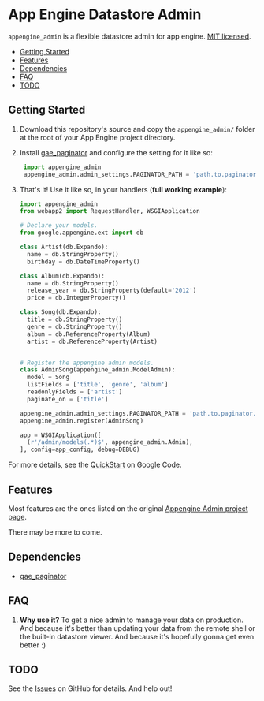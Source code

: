 # App Engine Datastore Admin

`appengine_admin` is a flexible datastore admin for app engine. [MIT licensed](http://en.wikipedia.org/wiki/MIT_License).

* <a href="#start">Getting Started</a>
* <a href="#features">Features</a>
* <a href="#dependencies">Dependencies</a>
* <a href="#faq">FAQ</a>
* <a href="#todo">TODO</a>

## <span name="start">Getting Started</span>

1. Download this repository's source and copy the `appengine_admin/` folder at the root of your App Engine project directory.

2. Install [gae_paginator](https://github.com/humble/gae_paginator) and configure the setting for it like so:

   ```python
    import appengine_admin
    appengine_admin.admin_settings.PAGINATOR_PATH = 'path.to.paginator.Paginator'
    ```

3. That's it! Use it like so, in your handlers (__full working example__):

    ```python
    import appengine_admin
    from webapp2 import RequestHandler, WSGIApplication

    # Declare your models.
    from google.appengine.ext import db

    class Artist(db.Expando):
      name = db.StringProperty()
      birthday = db.DateTimeProperty()

    class Album(db.Expando):
      name = db.StringProperty()
      release_year = db.StringProperty(default='2012')
      price = db.IntegerProperty()

    class Song(db.Expando):
      title = db.StringProperty()
      genre = db.StringProperty()
      album = db.ReferenceProperty(Album)
      artist = db.ReferenceProperty(Artist)


    # Register the appengine admin models.
    class AdminSong(appengine_admin.ModelAdmin):
      model = Song
      listFields = ['title', 'genre', 'album']
      readonlyFields = ['artist']
      paginate_on = ['title']

    appengine_admin.admin_settings.PAGINATOR_PATH = 'path.to.paginator.Paginator'
    appengine_admin.register(AdminSong)

    app = WSGIApplication([
      (r'/admin/models(.*)$', appengine_admin.Admin),
    ], config=app_config, debug=DEBUG)
    ```

For more details, see the [QuickStart](http://code.google.com/p/appengine-admin/wiki/QuickStart) on Google Code.

## <span name="features">Features</span>

Most features are the ones listed on the original [Appengine Admin project page](http://code.google.com/p/appengine-admin/wiki/Features).

There may be more to come.

## <span name="dependencies">Dependencies</span>

* [gae_paginator](https://github.com/humble/gae_paginator)

## <span name="faq">FAQ</span>

1. __Why use it?__
   To get a nice admin to manage your data on production. And because it's better than updating your data from the remote shell or the built-in datastore viewer. And because it's hopefully gonna get even better :)

## <span name="todo">TODO</span>

See the [Issues](https://github.com/humble/appengine-admin/issues) on GitHub for details. And help out!
